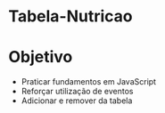 # Tabela-Nutricao

<h1> Objetivo </h1>

 - Praticar fundamentos em JavaScript
 - Reforçar utilização de eventos
 - Adicionar e remover da tabela
